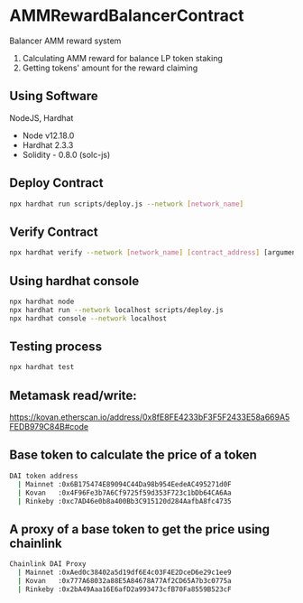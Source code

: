 # AMMRewardBalancerContract
Balancer AMM reward system

1. Calculating AMM reward for balance LP token staking
2. Getting tokens' amount for the reward claiming

## Using Software

NodeJS, Hardhat

- Node v12.18.0
- Hardhat 2.3.3
- Solidity - 0.8.0 (solc-js)

## Deploy Contract

```sh
npx hardhat run scripts/deploy.js --network [network_name]
```

## Verify Contract

```sh
npx hardhat verify --network [network_name] [contract_address] [argument1(SHFT-V2 address)] [argument2(current timestamp)]
```

## Using hardhat console

```sh
npx hardhat node
npx hardhat run --network localhost scripts/deploy.js
npx hardhat console --network localhost
```

## Testing process

```sh
npx hardhat test
```

## Metamask read/write:

https://kovan.etherscan.io/address/0x8fE8FE4233bF3F5F2433E58a669A5FEDB979C84B#code

## Base token to calculate the price of a token

```sh
DAI token address
  | Mainnet :0x6B175474E89094C44Da98b954EedeAC495271d0F
  | Kovan   :0x4F96Fe3b7A6Cf9725f59d353F723c1bDb64CA6Aa
  | Rinkeby :0xc7AD46e0b8a400Bb3C915120d284AafbA8fc4735
```

## A proxy of a base token to get the price using chainlink

```sh
Chainlink DAI Proxy
  | Mainnet :0xAed0c38402a5d19df6E4c03F4E2DceD6e29c1ee9
  | Kovan   :0x777A68032a88E5A84678A77Af2CD65A7b3c0775a
  | Rinkeby :0x2bA49Aaa16E6afD2a993473cfB70Fa8559B523cF
```